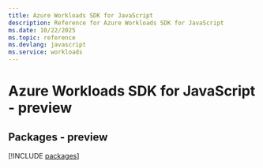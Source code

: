 ```yaml
---
title: Azure Workloads SDK for JavaScript
description: Reference for Azure Workloads SDK for JavaScript
ms.date: 10/22/2025
ms.topic: reference
ms.devlang: javascript
ms.service: workloads
---
```

# Azure Workloads SDK for JavaScript - preview
## Packages - preview
[!INCLUDE [packages](workloads-index.md)]